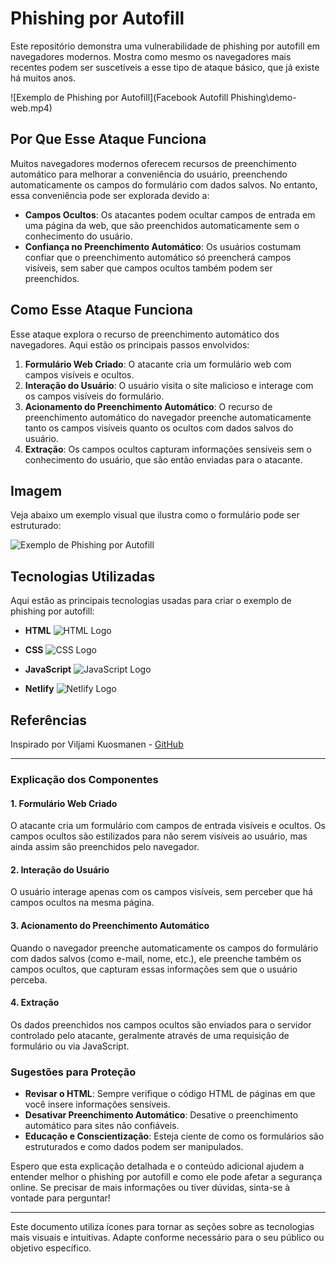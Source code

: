 
# Phishing por Autofill

Este repositório demonstra uma vulnerabilidade de phishing por autofill em navegadores modernos. Mostra como mesmo os navegadores mais recentes podem ser suscetíveis a esse tipo de ataque básico, que já existe há muitos anos.

![Exemplo de Phishing por Autofill](Facebook Autofill Phishing\demo-web.mp4)

## Por Que Esse Ataque Funciona

Muitos navegadores modernos oferecem recursos de preenchimento automático para melhorar a conveniência do usuário, preenchendo automaticamente os campos do formulário com dados salvos. No entanto, essa conveniência pode ser explorada devido a:

- **Campos Ocultos**: Os atacantes podem ocultar campos de entrada em uma página da web, que são preenchidos automaticamente sem o conhecimento do usuário.
- **Confiança no Preenchimento Automático**: Os usuários costumam confiar que o preenchimento automático só preencherá campos visíveis, sem saber que campos ocultos também podem ser preenchidos.

## Como Esse Ataque Funciona

Esse ataque explora o recurso de preenchimento automático dos navegadores. Aqui estão os principais passos envolvidos:

1. **Formulário Web Criado**: O atacante cria um formulário web com campos visíveis e ocultos.
2. **Interação do Usuário**: O usuário visita o site malicioso e interage com os campos visíveis do formulário.
3. **Acionamento do Preenchimento Automático**: O recurso de preenchimento automático do navegador preenche automaticamente tanto os campos visíveis quanto os ocultos com dados salvos do usuário.
4. **Extração**: Os campos ocultos capturam informações sensíveis sem o conhecimento do usuário, que são então enviadas para o atacante.

## Imagem

Veja abaixo um exemplo visual que ilustra como o formulário pode ser estruturado:

![Exemplo de Phishing por Autofill](https://github.com/0dayCTF/Autofill_Danger/assets/44453666/ab888f01-8413-4553-a413-73b75751adca)

## Tecnologias Utilizadas

Aqui estão as principais tecnologias usadas para criar o exemplo de phishing por autofill:

- **HTML**
  ![HTML Logo](https://img.icons8.com/ios/50/000000/html-5.png)
  
- **CSS**
  ![CSS Logo](https://img.icons8.com/ios/50/000000/css3.png)
  
- **JavaScript**
  ![JavaScript Logo](https://img.icons8.com/ios/50/000000/javascript.png)
  
- **Netlify**
  ![Netlify Logo](https://img.icons8.com/ios/50/000000/netlify.png)

## Referências

Inspirado por Viljami Kuosmanen - [GitHub](https://github.com/anttiviljami/browser-autofill-phishing)

---

### Explicação dos Componentes

#### **1. Formulário Web Criado**
O atacante cria um formulário com campos de entrada visíveis e ocultos. Os campos ocultos são estilizados para não serem visíveis ao usuário, mas ainda assim são preenchidos pelo navegador.

#### **2. Interação do Usuário**
O usuário interage apenas com os campos visíveis, sem perceber que há campos ocultos na mesma página.

#### **3. Acionamento do Preenchimento Automático**
Quando o navegador preenche automaticamente os campos do formulário com dados salvos (como e-mail, nome, etc.), ele preenche também os campos ocultos, que capturam essas informações sem que o usuário perceba.

#### **4. Extração**
Os dados preenchidos nos campos ocultos são enviados para o servidor controlado pelo atacante, geralmente através de uma requisição de formulário ou via JavaScript.

### **Sugestões para Proteção**

- **Revisar o HTML**: Sempre verifique o código HTML de páginas em que você insere informações sensíveis.
- **Desativar Preenchimento Automático**: Desative o preenchimento automático para sites não confiáveis.
- **Educação e Conscientização**: Esteja ciente de como os formulários são estruturados e como dados podem ser manipulados.

Espero que esta explicação detalhada e o conteúdo adicional ajudem a entender melhor o phishing por autofill e como ele pode afetar a segurança online. Se precisar de mais informações ou tiver dúvidas, sinta-se à vontade para perguntar!

--- 

Este documento utiliza ícones para tornar as seções sobre as tecnologias mais visuais e intuitivas. Adapte conforme necessário para o seu público ou objetivo específico.